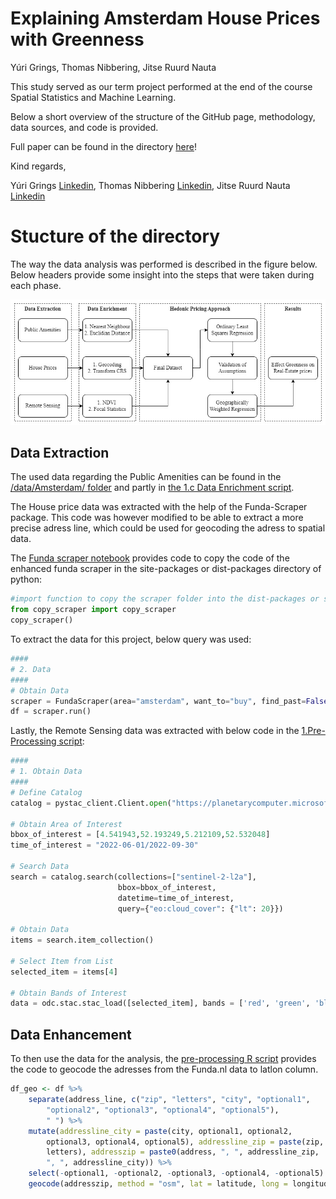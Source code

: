 Explaining Amsterdam House Prices with Greenness
================
Yúri Grings, Thomas Nibbering, Jitse Ruurd Nauta

This study served as our term project performed at the end of the course
Spatial Statistics and Machine Learning.

Below a short overview of the structure of the GitHub page, methodology,
data sources, and code is provided.

Full paper can be found in the directory
[here](https://github.com/JitseRuurd/Amsterdam_Urban_Green/blob/main/Paper/Term-Project---Grings%2C-Nauta%2C-Nibbering.pdf)!

Kind regards,

Yúri Grings [Linkedin](https://www.linkedin.com/in/yurigrings/), Thomas
Nibbering [Linkedin](https://www.linkedin.com/in/thomas-nibbering/),
Jitse Ruurd Nauta
[Linkedin](https://www.linkedin.com/in/jitseruurdnauta/)

# Stucture of the directory

The way the data analysis was performed is described in the figure
below. Below headers provide some insight into the steps that were taken
during each phase.

![Overview of study area](Paper/figures/Methods.jpg)

## Data Extraction

The used data regarding the Public Amenities can be found in the
[/data/Amsterdam/
folder](https://github.com/JitseRuurd/Amsterdam_Urban_Green/tree/main/data/Amsterdam)
and partly in [the 1.c Data Enrichment
script](https://github.com/JitseRuurd/Amsterdam_Urban_Green/blob/main/1c.%20Data%20enrichment.R).

The House price data was extracted with the help of the Funda-Scraper
package. This code was however modified to be able to extract a more
precise adress line, which could be used for geocoding the adress to
spatial data.

The [Funda scraper
notebook](https://github.com/JitseRuurd/Amsterdam_Urban_Green/blob/main/Scraper/Scraper.ipynb)
provides code to copy the code of the enhanced funda scraper in the
site-packages or dist-packages directory of python:

``` python
#import function to copy the scraper folder into the dist-packages or site-packages libraries
from copy_scraper import copy_scraper
copy_scraper()
```

To extract the data for this project, below query was used:

``` python
####
# 2. Data
####
# Obtain Data
scraper = FundaScraper(area="amsterdam", want_to="buy", find_past=False, n_pages = 1000)
df = scraper.run()
```

Lastly, the Remote Sensing data was extracted with below code in the
[1.Pre-Processing
script](https://github.com/JitseRuurd/Amsterdam_Urban_Green/blob/main/1b.%20Pre-Processing.ipynb):

``` python
####
# 1. Obtain Data
####
# Define Catalog
catalog = pystac_client.Client.open("https://planetarycomputer.microsoft.com/api/stac/v1",modifier=planetary_computer.sign_inplace)

# Obtain Area of Interest
bbox_of_interest = [4.541943,52.193249,5.212109,52.532048] 
time_of_interest = "2022-06-01/2022-09-30" 

# Search Data
search = catalog.search(collections=["sentinel-2-l2a"],
                        bbox=bbox_of_interest,
                        datetime=time_of_interest,
                        query={"eo:cloud_cover": {"lt": 20}})

# Obtain Data
items = search.item_collection()

# Select Item from List
selected_item = items[4]

# Obtain Bands of Interest
data = odc.stac.stac_load([selected_item], bands = ['red', 'green', 'blue', 'nir'], bbox = bbox_of_interest).isel(time=0)
```

## Data Enhancement

To then use the data for the analysis, the [pre-processing R
script](https://github.com/JitseRuurd/Amsterdam_Urban_Green/blob/main/1a.%20Pre-processing.R)
provides the code to geocode the adresses from the Funda.nl data to
latlon column.

``` r
df_geo <- df %>%
    separate(address_line, c("zip", "letters", "city", "optional1",
        "optional2", "optional3", "optional4", "optional5"),
        " ") %>%
    mutate(addressline_city = paste(city, optional1, optional2,
        optional3, optional4, optional5), addressline_zip = paste(zip,
        letters), addresszip = paste0(address, ", ", addressline_zip,
        ", ", addressline_city)) %>%
    select(-optional1, -optional2, -optional3, -optional4, -optional5) %>%
    geocode(addresszip, method = "osm", lat = latitude, long = longitude)
```
